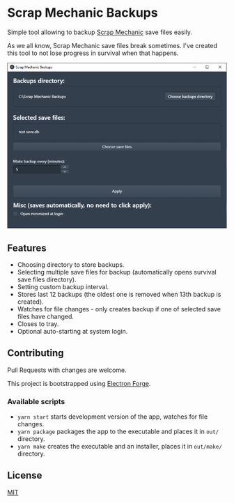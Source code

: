 # Scrap Mechanic Backups

Simple tool allowing to backup [Scrap Mechanic](https://store.steampowered.com/app/387990/Scrap_Mechanic/) save files easily. 

As we all know, Scrap Mechanic save files break sometimes. I've created this tool to not lose progress in survival when that happens.


![alt text](./screenshot.png "Scrap Mechanic Backups screenshot")

## Features
- Choosing directory to store backups.
- Selecting multiple save files for backup (automatically opens survival save files directory).
- Setting custom backup interval.
- Stores last 12 backups (the oldest one is removed when 13th backup is created).
- Watches for file changes - only creates backup if one of selected save files have changed.
- Closes to tray.
- Optional auto-starting at system login.

## Contributing

Pull Requests with changes are welcome. 

This project is bootstrapped using [Electron Forge](https://www.electronforge.io/). 

### Available scripts

- `yarn start` starts development version of the app, watches for file changes.
- `yarn package` packages the app to the executable and places it in `out/` directory.
- `yarn make` creates the executable and an installer, places it in `out/make/` directory.

## License

[MIT](./LICENSE)